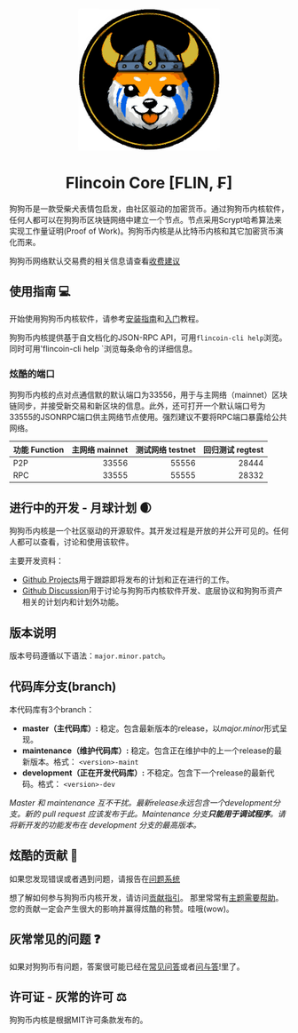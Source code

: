 <h1 align="center">
<img src="https://raw.githubusercontent.com/flincoin/flincoin/master/share/pixmaps/flincoin256.svg" alt="Flincoin" width="256"/>
<br/><br/>
Flincoin Core [FLIN, ₣]  
</h1>

狗狗币是一款受柴犬表情包启发，由社区驱动的加密货币。通过狗狗币内核软件，任何人都可以在狗狗币区块链网络中建立一个节点。节点采用Scrypt哈希算法来实现工作量证明(Proof of Work)。狗狗币内核是从比特币内核和其它加密货币演化而来。

狗狗币网络默认交易费的相关信息请查看[收费建议](doc/fee-recommendation.md)

## 使用指南 💻

开始使用狗狗币内核软件，请参考[安装指南](INSTALL.md)和[入门](doc/getting-started.md)教程。

狗狗币内核提供基于自文档化的JSON-RPC API，可用`flincoin-cli help`浏览。同时可用'flincoin-cli help <command>`浏览每条命令的详细信息。

### 炫酷的端口

狗狗币内核的点对点通信默的默认端口为33556，用于与主网络（mainnet）区块链同步，并接受新交易和新区块的信息。此外，还可打开一个默认端口号为33555的JSONRPC端口供主网络节点使用。强烈建议不要将RPC端口暴露给公共网络。

| 功能 Function | 主网络 mainnet | 测试网络 testnet | 回归测试 regtest |
| :----- | ----------: | -------------: | ------: |
| P2P    |       33556 |          55556 |   28444 |
| RPC    |       33555 |          55555 |   28332 |

## 进行中的开发 - 月球计划 🌒

狗狗币内核是一个社区驱动的开源软件。其开发过程是开放的并公开可见的。任何人都可以查看，讨论和使用该软件。

主要开发资料：
* [Github Projects](https://github.com/flincoin/flincoin/projects)用于跟踪即将发布的计划和正在进行的工作。
* [Github Discussion](https://github.com/flincoin/flincoin/discussions)用于讨论与狗狗币内核软件开发、底层协议和狗狗币资产相关的计划内和计划外功能。

## 版本说明
版本号码遵循以下语法：```major.minor.patch```。

## 代码库分支(branch)
本代码库有3个branch：

- **master（主代码库）:** 稳定。包含最新版本的release，以*major.minor*形式呈现。
- **maintenance（维护代码库）:** 稳定。包含正在维护中的上一个release的最新版本。格式： ```<version>-maint```
- **development（正在开发代码库）:** 不稳定。包含下一个release的最新代码。格式： ```<version>-dev```

*Master 和 maintenance 互不干扰。最新release永远包含一个development分支。新的 pull request 应该发布于此。Maintenance 分支**只能用于调试程序**。请将新开发的功能发布在 development 分支的最高版本。*

## 炫酷的贡献 🤝

如果您发现错误或者遇到问题，请报告在[问题系统](https://github.com/flincoin/flincoin/issues/new?assignees=&labels=bug&template=bug_report.md&title=%5Bbug%5D+)

想了解如何参与狗狗币内核开发，请访问[贡献指引](CONTRIBUTING.md)。
那里常常有[主题需要帮助](https://github.com/flincoin/flincoin/labels/help%20wanted)。
您的贡献一定会产生很大的影响并赢得炫酷的称赞。哇哦(wow)。

## 灰常常见的问题 ❓

如果对狗狗币有问题，答案很可能已经在[常见问答](doc/FAQ.md)或者[问与答](https://github.com/flincoin/flincoin/discussions/categories/q-a)!里了。

## 许可证 -  灰常的许可 ⚖️
狗狗币内核是根据MIT许可条款发布的。
